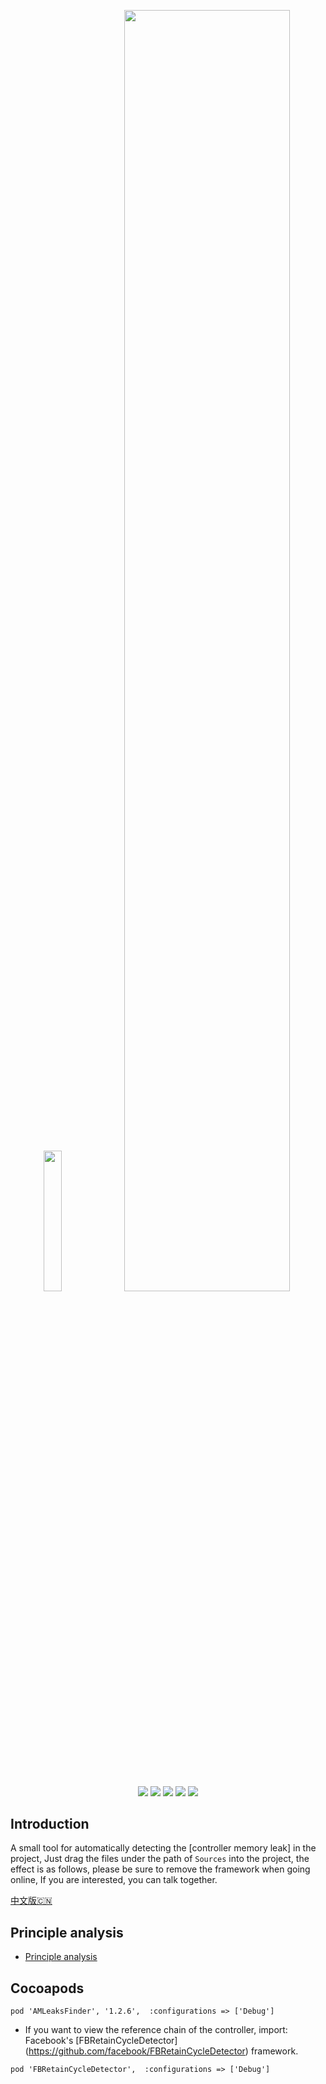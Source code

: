 <p align="center">
    <img  width="24%" src="https://user-images.githubusercontent.com/12118567/89614777-be354b80-d8b7-11ea-8af5-8400157f8fd4.gif"/>
    <img  width="72.5%" src="https://user-images.githubusercontent.com/12118567/89611994-4a904000-d8b1-11ea-8076-b3a754a9db49.png"/>
<p/>
<p align="center">
<a href="https://en.wikipedia.org/wiki/IOS"><img src="https://img.shields.io/badge/platform-iOS-red.svg"></a>
<a href="https://en.wikipedia.org/wiki/IOS_8"><img src="https://img.shields.io/badge/support-iOS%208%2B%20-blue.svg?style=flat"></a>
<a href="https://github.com/liangdahong/AMLeaksFinder/releases"><img src="https://img.shields.io/cocoapods/v/AMLeaksFinder.svg"></a>
<a href="https://en.wikipedia.org/wiki/Objective-C"><img src="https://img.shields.io/badge/language-Objective--C-orange.svg"></a>
<a href="https://github.com/liangdahong/AMLeaksFinder/blob/master/LICENSE"><img src="https://img.shields.io/badge/licenses-MIT-red.svg"></a>
</p>

## Introduction

A small tool for automatically detecting the [controller memory leak] in the project, Just drag the files under the path of `Sources` into the project, the effect is as follows, please be sure to remove the framework when going online, If you are interested, you can talk together.

[中文版🇨🇳](README.md)

## Principle analysis 
- [Principle analysis ](principle.md)

## Cocoapods

```
pod 'AMLeaksFinder', '1.2.6',  :configurations => ['Debug']
```

- If you want to view the reference chain of the controller, import: Facebook's [FBRetainCycleDetector] (https://github.com/facebook/FBRetainCycleDetector) framework. 

```
pod 'FBRetainCycleDetector',  :configurations => ['Debug']
```
